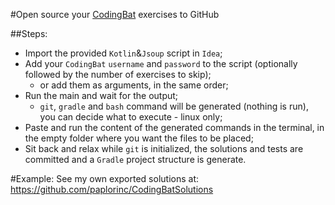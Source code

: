#Open source your [CodingBat](http://codingbat.com/java) exercises to GitHub
 
##Steps:
* Import the provided `Kotlin`&`Jsoup` script in `Idea`;
* Add your `CodingBat` `username` and `password` to the script (optionally followed by the number of exercises to skip);
  * or add them as arguments, in the same order;
* Run the main and wait for the output;
  * `git`, `gradle` and `bash` command will be generated (nothing is run), you can decide what to execute - linux only;
* Paste and run the content of the generated commands in the terminal, in the empty folder where you want the files to be placed;
* Sit back and relax while `git` is initialized, the solutions and tests are committed and a `Gradle` project structure is generate.
   
#Example:
See my own exported solutions at: https://github.com/paplorinc/CodingBatSolutions 